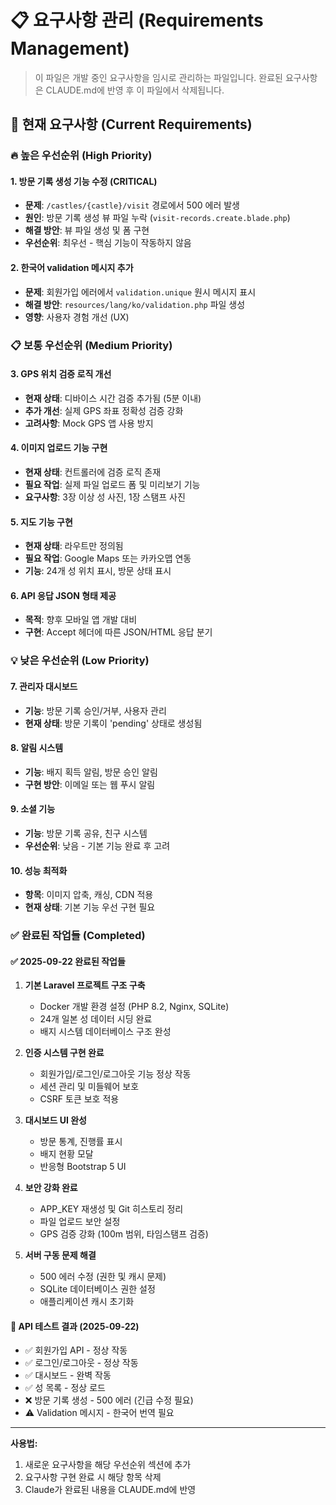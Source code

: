 # 📋 요구사항 관리 (Requirements Management)

> 이 파일은 개발 중인 요구사항을 임시로 관리하는 파일입니다.
> 완료된 요구사항은 CLAUDE.md에 반영 후 이 파일에서 삭제됩니다.

## 📌 현재 요구사항 (Current Requirements)

### 🔥 높은 우선순위 (High Priority)
<!-- 긴급하게 처리해야 할 요구사항들 -->

#### 1. 방문 기록 생성 기능 수정 (CRITICAL)
- **문제**: `/castles/{castle}/visit` 경로에서 500 에러 발생
- **원인**: 방문 기록 생성 뷰 파일 누락 (`visit-records.create.blade.php`)
- **해결 방안**: 뷰 파일 생성 및 폼 구현
- **우선순위**: 최우선 - 핵심 기능이 작동하지 않음

#### 2. 한국어 validation 메시지 추가
- **문제**: 회원가입 에러에서 `validation.unique` 원시 메시지 표시
- **해결 방안**: `resources/lang/ko/validation.php` 파일 생성
- **영향**: 사용자 경험 개선 (UX)

### 📋 보통 우선순위 (Medium Priority)
<!-- 일반적인 기능 개선 및 추가 요구사항들 -->

#### 3. GPS 위치 검증 로직 개선
- **현재 상태**: 디바이스 시간 검증 추가됨 (5분 이내)
- **추가 개선**: 실제 GPS 좌표 정확성 검증 강화
- **고려사항**: Mock GPS 앱 사용 방지

#### 4. 이미지 업로드 기능 구현
- **현재 상태**: 컨트롤러에 검증 로직 존재
- **필요 작업**: 실제 파일 업로드 폼 및 미리보기 기능
- **요구사항**: 3장 이상 성 사진, 1장 스탬프 사진

#### 5. 지도 기능 구현
- **현재 상태**: 라우트만 정의됨
- **필요 작업**: Google Maps 또는 카카오맵 연동
- **기능**: 24개 성 위치 표시, 방문 상태 표시

#### 6. API 응답 JSON 형태 제공
- **목적**: 향후 모바일 앱 개발 대비
- **구현**: Accept 헤더에 따른 JSON/HTML 응답 분기

### 💡 낮은 우선순위 (Low Priority)
<!-- 나중에 고려해볼 수 있는 요구사항들 -->

#### 7. 관리자 대시보드
- **기능**: 방문 기록 승인/거부, 사용자 관리
- **현재 상태**: 방문 기록이 'pending' 상태로 생성됨

#### 8. 알림 시스템
- **기능**: 배지 획득 알림, 방문 승인 알림
- **구현 방안**: 이메일 또는 웹 푸시 알림

#### 9. 소셜 기능
- **기능**: 방문 기록 공유, 친구 시스템
- **우선순위**: 낮음 - 기본 기능 완료 후 고려

#### 10. 성능 최적화
- **항목**: 이미지 압축, 캐싱, CDN 적용
- **현재 상태**: 기본 기능 우선 구현 필요

### ✅ 완료된 작업들 (Completed)
<!-- 최근 완료된 작업들은 여기에 임시 기록 후 CLAUDE.md로 이동 -->

#### ✅ 2025-09-22 완료된 작업들
1. **기본 Laravel 프로젝트 구조 구축**
   - Docker 개발 환경 설정 (PHP 8.2, Nginx, SQLite)
   - 24개 일본 성 데이터 시딩 완료
   - 배지 시스템 데이터베이스 구조 완성

2. **인증 시스템 구현 완료**
   - 회원가입/로그인/로그아웃 기능 정상 작동
   - 세션 관리 및 미들웨어 보호
   - CSRF 토큰 보호 적용

3. **대시보드 UI 완성**
   - 방문 통계, 진행률 표시
   - 배지 현황 모달
   - 반응형 Bootstrap 5 UI

4. **보안 강화 완료**
   - APP_KEY 재생성 및 Git 히스토리 정리
   - 파일 업로드 보안 설정
   - GPS 검증 강화 (100m 범위, 타임스탬프 검증)

5. **서버 구동 문제 해결**
   - 500 에러 수정 (권한 및 캐시 문제)
   - SQLite 데이터베이스 권한 설정
   - 애플리케이션 캐시 초기화

#### 🧪 API 테스트 결과 (2025-09-22)
- ✅ 회원가입 API - 정상 작동
- ✅ 로그인/로그아웃 - 정상 작동
- ✅ 대시보드 - 완벽 작동
- ✅ 성 목록 - 정상 로드
- ❌ 방문 기록 생성 - 500 에러 (긴급 수정 필요)
- ⚠️ Validation 메시지 - 한국어 번역 필요

---
**사용법:**
1. 새로운 요구사항을 해당 우선순위 섹션에 추가
2. 요구사항 구현 완료 시 해당 항목 삭제
3. Claude가 완료된 내용을 CLAUDE.md에 반영